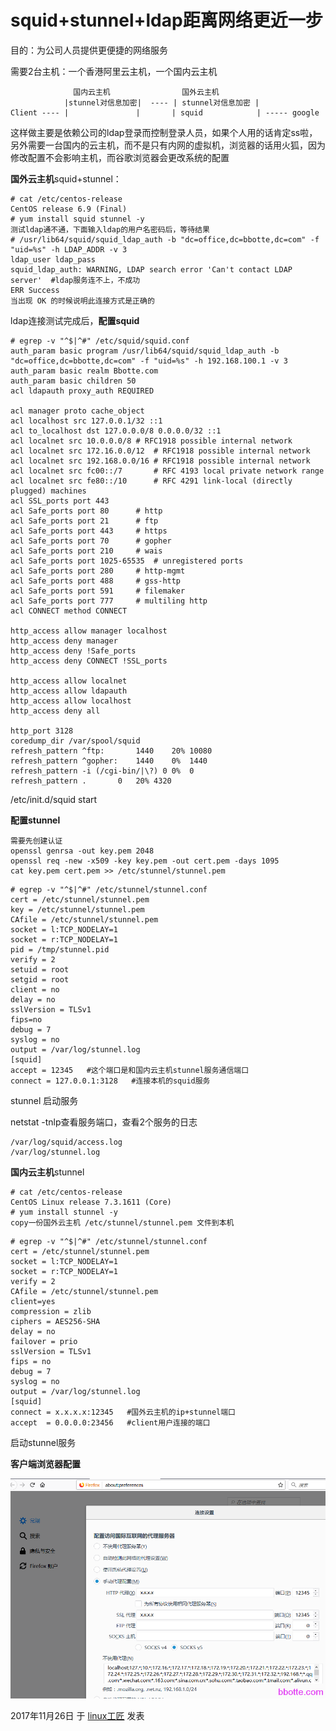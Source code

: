 # squid+stunnel+ldap距离网络更近一步

目的：为公司人员提供更便捷的网络服务

需要2台主机：一个香港阿里云主机，一个国内云主机

```
              国内云主机                国外云主机
            |stunnel对信息加密|  ---- | stunnel对信息加密 |
Client ---- |               |       | squid            | ----- google
```

这样做主要是依赖公司的ldap登录而控制登录人员，如果个人用的话肯定ss啦，另外需要一台国内的云主机，而不是只有内网的虚拟机，浏览器的话用火狐，因为修改配置不会影响主机，而谷歌浏览器会更改系统的配置

**国外云主机**squid+stunnel：

```
# cat /etc/centos-release 
CentOS release 6.9 (Final)
# yum install squid stunnel -y
测试ldap通不通，下面输入ldap的用户名密码后，等待结果
# /usr/lib64/squid/squid_ldap_auth -b "dc=office,dc=bbotte,dc=com" -f "uid=%s" -h LDAP_ADDR -v 3
ldap_user ldap_pass
squid_ldap_auth: WARNING, LDAP search error 'Can't contact LDAP server'  #ldap服务连不上，不成功
ERR Success  
当出现 OK 的时候说明此连接方式是正确的
```

ldap连接测试完成后，**配置squid**

```
# egrep -v "^$|^#" /etc/squid/squid.conf
auth_param basic program /usr/lib64/squid/squid_ldap_auth -b "dc=office,dc=bbotte,dc=com" -f "uid=%s" -h 192.168.100.1 -v 3
auth_param basic realm Bbotte.com
auth_param basic children 50
acl ldapauth proxy_auth REQUIRED
 
acl manager proto cache_object
acl localhost src 127.0.0.1/32 ::1
acl to_localhost dst 127.0.0.0/8 0.0.0.0/32 ::1
acl localnet src 10.0.0.0/8	# RFC1918 possible internal network
acl localnet src 172.16.0.0/12	# RFC1918 possible internal network
acl localnet src 192.168.0.0/16	# RFC1918 possible internal network
acl localnet src fc00::/7       # RFC 4193 local private network range
acl localnet src fe80::/10      # RFC 4291 link-local (directly plugged) machines
acl SSL_ports port 443
acl Safe_ports port 80		# http
acl Safe_ports port 21		# ftp
acl Safe_ports port 443		# https
acl Safe_ports port 70		# gopher
acl Safe_ports port 210		# wais
acl Safe_ports port 1025-65535	# unregistered ports
acl Safe_ports port 280		# http-mgmt
acl Safe_ports port 488		# gss-http
acl Safe_ports port 591		# filemaker
acl Safe_ports port 777		# multiling http
acl CONNECT method CONNECT
 
http_access allow manager localhost
http_access deny manager
http_access deny !Safe_ports
http_access deny CONNECT !SSL_ports
 
http_access allow localnet
http_access allow ldapauth
http_access allow localhost
http_access deny all
 
http_port 3128
coredump_dir /var/spool/squid
refresh_pattern ^ftp:		1440	20%	10080
refresh_pattern ^gopher:	1440	0%	1440
refresh_pattern -i (/cgi-bin/|\?) 0	0%	0
refresh_pattern .		0	20%	4320
```

/etc/init.d/squid start

**配置stunnel**

```
需要先创建认证
openssl genrsa -out key.pem 2048
openssl req -new -x509 -key key.pem -out cert.pem -days 1095
cat key.pem cert.pem >> /etc/stunnel/stunnel.pem
```

```
# egrep -v "^$|^#" /etc/stunnel/stunnel.conf 
cert = /etc/stunnel/stunnel.pem
key = /etc/stunnel/stunnel.pem
CAfile = /etc/stunnel/stunnel.pem
socket = l:TCP_NODELAY=1
socket = r:TCP_NODELAY=1
pid = /tmp/stunnel.pid
verify = 2
setuid = root
setgid = root
client = no
delay = no
sslVersion = TLSv1
fips=no
debug = 7
syslog = no
output = /var/log/stunnel.log
[squid]
accept = 12345   #这个端口是和国内云主机stunnel服务通信端口
connect = 127.0.0.1:3128   #连接本机的squid服务
```

stunnel  启动服务

netstat -tnlp查看服务端口，查看2个服务的日志

```
/var/log/squid/access.log
/var/log/stunnel.log
```

**国内云主机**stunnel

```
# cat /etc/centos-release
CentOS Linux release 7.3.1611 (Core)
# yum install stunnel -y
copy一份国外云主机 /etc/stunnel/stunnel.pem 文件到本机
```

```
# egrep -v "^$|^#" /etc/stunnel/stunnel.conf 
cert = /etc/stunnel/stunnel.pem
socket = l:TCP_NODELAY=1
socket = r:TCP_NODELAY=1
verify = 2
CAfile = /etc/stunnel/stunnel.pem
client=yes
compression = zlib
ciphers = AES256-SHA
delay = no
failover = prio
sslVersion = TLSv1
fips = no
debug = 7
syslog = no
output = /var/log/stunnel.log
[squid]
connect = x.x.x.x:12345   #国外云主机的ip+stunnel端口
accept  = 0.0.0.0:23456   #client用户连接的端口
```

启动stunnel服务

**客户端浏览器配置**

![squid+stunnel+ldap距离网络更近一步 - 第1张](../images/2017/11/%E5%BE%AE%E4%BF%A1%E6%88%AA%E5%9B%BE_20171126164309.png)

2017年11月26日 于 [linux工匠](http://www.bbotte.com/) 发表